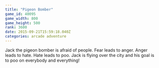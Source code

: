 ```yaml
---
title: "Pigeon Bomber"
game_id: 40095
game_width: 800
game_height: 500
rank: 3600
date: 2015-09-21T15:59:18.040Z
categories: arcade adventure
---
```

Jack the pigeon bomber is afraid of people. Fear leads to anger. Anger leads to hate. Hate leads to poo. Jack is flying over the city and his goal is to poo on everybody and everything!